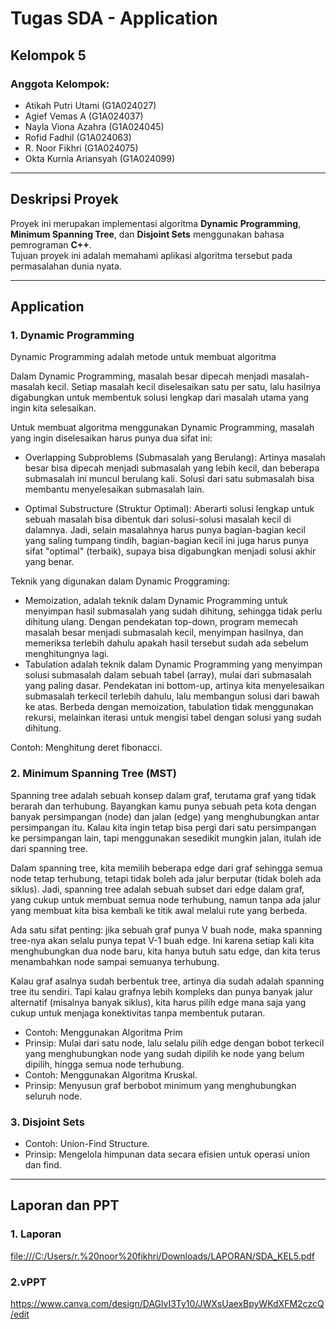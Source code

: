 # Tugas SDA - Application
## Kelompok 5

### Anggota Kelompok:
- Atikah Putri Utami (G1A024027)
- Agief Vemas A (G1A024037)
- Nayla Viona Azahra (G1A024045)
- Rofid Fadhil (G1A024063)
- R. Noor Fikhri (G1A024075)
- Okta Kurnia Ariansyah (G1A024099)
---

## Deskripsi Proyek
Proyek ini merupakan implementasi algoritma **Dynamic Programming**, **Minimum Spanning Tree**, dan **Disjoint Sets** menggunakan bahasa pemrograman **C++**.  
Tujuan proyek ini adalah memahami aplikasi algoritma tersebut pada permasalahan dunia nyata.

---

## Application
### 1. Dynamic Programming
Dynamic Programming adalah metode untuk membuat algoritma

Dalam Dynamic Programming, masalah besar dipecah menjadi masalah-masalah kecil.
Setiap masalah kecil diselesaikan satu per satu, lalu hasilnya digabungkan untuk membentuk solusi lengkap dari masalah utama yang ingin kita selesaikan.

Untuk membuat algoritma menggunakan Dynamic Programming, masalah yang ingin diselesaikan harus punya dua sifat ini:

- Overlapping Subproblems (Submasalah yang Berulang): Artinya masalah besar bisa dipecah menjadi submasalah yang lebih kecil, dan beberapa submasalah ini muncul berulang kali. Solusi dari satu submasalah bisa membantu menyelesaikan submasalah lain.

- Optimal Substructure (Struktur Optimal): Aberarti solusi lengkap untuk sebuah masalah bisa dibentuk dari solusi-solusi masalah kecil di dalamnya. Jadi, selain masalahnya harus punya bagian-bagian kecil yang saling tumpang tindih, bagian-bagian kecil ini juga harus punya sifat "optimal" (terbaik), supaya bisa digabungkan menjadi solusi akhir yang benar.

Teknik yang digunakan dalam Dynamic Proggraming:
- Memoization, adalah teknik dalam Dynamic Programming untuk menyimpan hasil submasalah yang sudah dihitung, sehingga tidak perlu dihitung ulang. Dengan pendekatan top-down, program memecah masalah besar menjadi submasalah kecil, menyimpan hasilnya, dan memeriksa terlebih dahulu apakah hasil tersebut sudah ada sebelum menghitungnya lagi.
- Tabulation adalah teknik dalam Dynamic Programming yang menyimpan solusi submasalah dalam sebuah tabel (array), mulai dari submasalah yang paling dasar. Pendekatan ini bottom-up, artinya kita menyelesaikan submasalah terkecil terlebih dahulu, lalu membangun solusi dari bawah ke atas. Berbeda dengan memoization, tabulation tidak menggunakan rekursi, melainkan iterasi untuk mengisi tabel dengan solusi yang sudah dihitung.

Contoh: Menghitung deret fibonacci.

### 2. Minimum Spanning Tree (MST)

Spanning tree adalah sebuah konsep dalam graf, terutama graf yang tidak berarah dan terhubung. Bayangkan kamu punya sebuah peta kota dengan banyak persimpangan (node) dan jalan (edge) yang menghubungkan antar persimpangan itu. Kalau kita ingin tetap bisa pergi dari satu persimpangan ke persimpangan lain, tapi menggunakan sesedikit mungkin jalan, itulah ide dari spanning tree.

Dalam spanning tree, kita memilih beberapa edge dari graf sehingga semua node tetap terhubung, tetapi tidak boleh ada jalur berputar (tidak boleh ada siklus). Jadi, spanning tree adalah sebuah subset dari edge dalam graf, yang cukup untuk membuat semua node terhubung, namun tanpa ada jalur yang membuat kita bisa kembali ke titik awal melalui rute yang berbeda.

Ada satu sifat penting: jika sebuah graf punya V buah node, maka spanning tree-nya akan selalu punya tepat V-1 buah edge. Ini karena setiap kali kita menghubungkan dua node baru, kita hanya butuh satu edge, dan kita terus menambahkan node sampai semuanya terhubung.

Kalau graf asalnya sudah berbentuk tree, artinya dia sudah adalah spanning tree itu sendiri. Tapi kalau grafnya lebih kompleks dan punya banyak jalur alternatif (misalnya banyak siklus), kita harus pilih edge mana saja yang cukup untuk menjaga konektivitas tanpa membentuk putaran.

- Contoh: Menggunakan Algoritma Prim
- Prinsip: Mulai dari satu node, lalu selalu pilih edge dengan bobot terkecil yang menghubungkan node yang sudah dipilih ke node yang belum dipilih, hingga semua node terhubung.
- Contoh: Menggunakan Algoritma Kruskal.
- Prinsip: Menyusun graf berbobot minimum yang menghubungkan seluruh node.

### 3. Disjoint Sets
- Contoh: Union-Find Structure.
- Prinsip: Mengelola himpunan data secara efisien untuk operasi union dan find.

---

## Laporan dan PPT
### 1. Laporan
   [file:///C:/Users/r.%20noor%20fikhri/Downloads/LAPORAN/SDA_KEL5.pdf](https://github.com/ereanoor/Kelompok5SDA/blob/main/LAPORAN_SDA_KEL5.pdf)
### 2.vPPT
   https://www.canva.com/design/DAGlvI3Ty10/JWXsUaexBpyWKdXFM2czcQ/edit


